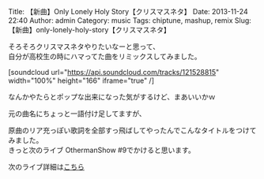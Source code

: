 Title: 【新曲】Only Lonely Holy Story【クリスマスネタ】
Date: 2013-11-24 22:40
Author: admin
Category: music
Tags: chiptune, mashup, remix
Slug: 【新曲】only-lonely-holy-story【クリスマスネタ】

そろそろクリスマスネタやりたいなーと思って、  
自分が高校生の時にハマってた曲をリミックスしてみました。

[soundcloud url="https://api.soundcloud.com/tracks/121528815"
width="100%" height="166" iframe="true" /]

なんかやたらとポップな出来になった気がするけど、まあいいかｗ

元の曲名にちょっと一語付け足してますが、  

原曲のリア充っぽい歌詞を全部すっ飛ばしてやったんでこんなタイトルをつけてみました。  
きっと次のライブ OthermanShow \#9でかけると思います。

次のライブ詳細は[こちら](http://blog.ca54makske.com/blog/2013/11/16/othermanrecords-9/)
